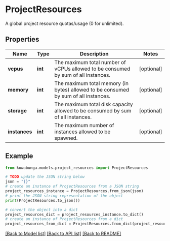 # ProjectResources

A global project resource quotas/usage (0 for unlimited).

## Properties

Name | Type | Description | Notes
------------ | ------------- | ------------- | -------------
**vcpus** | **int** | The maximum total number of vCPUs allowed to be consumed by sum of all instances. | [optional] 
**memory** | **int** | The maximum total memory (in bytes) allowed to be consumed by sum of all instances. | [optional] 
**storage** | **int** | The maximum total disk capacity allowed to be consumed by sum of all instances. | [optional] 
**instances** | **int** | The maximum number of instances allowed to be spawned. | [optional] 

## Example

```python
from kowabunga.models.project_resources import ProjectResources

# TODO update the JSON string below
json = "{}"
# create an instance of ProjectResources from a JSON string
project_resources_instance = ProjectResources.from_json(json)
# print the JSON string representation of the object
print(ProjectResources.to_json())

# convert the object into a dict
project_resources_dict = project_resources_instance.to_dict()
# create an instance of ProjectResources from a dict
project_resources_from_dict = ProjectResources.from_dict(project_resources_dict)
```
[[Back to Model list]](../README.md#documentation-for-models) [[Back to API list]](../README.md#documentation-for-api-endpoints) [[Back to README]](../README.md)


